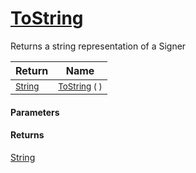 # [ToString](./Signer-100663454.md)

Returns a string representation of a Signer

| Return | Name | 
| --- | --- | 
| <sub>[String](https://docs.microsoft.com/en-us/dotnet/api/System.String)</sub>| <sub>[ToString](./Signer-100663454.md) (  )</sub>| <br>


#### Parameters

#### Returns
[String](https://docs.microsoft.com/en-us/dotnet/api/System.String)
